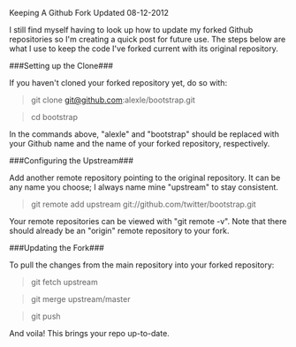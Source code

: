 Keeping A Github Fork Updated
08-12-2012

I still find myself having to look up how to update my forked Github repositories so I'm creating a quick post for future use. The steps below are what I use to keep the code I've forked current with its original repository.

###Setting up the Clone###

If you haven't cloned your forked repository yet, do so with:

> git clone git@github.com:alexle/bootstrap.git

> cd bootstrap

In the commands above, "alexle" and "bootstrap" should be replaced with your Github name and the name of your forked repository, respectively.

###Configuring the Upstream###

Add another remote repository pointing to the original repository. It can be any name you choose; I always name mine "upstream" to stay consistent.

> git remote add upstream git://github.com/twitter/bootstrap.git

Your remote repositories can be viewed with "git remote -v". Note that there should already be an "origin" remote repository to your fork.

###Updating the Fork###

To pull the changes from the main repository into your forked repository:

> git fetch upstream

> git merge upstream/master

> git push

And voila! This brings your repo up-to-date.

